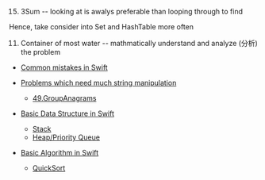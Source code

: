 15. 3Sum -- looking at is awalys preferable than looping through to find

Hence, take consider into Set and HashTable more often

11. Container of most water -- mathmatically understand and analyze (分析) the problem
- [Common mistakes in Swift](mistakes.md)
- [Problems which need much string manipulation](string/)
  * [49.GroupAnagrams](string/49.GroupAnagrams.md)
- [Basic Data Structure in Swift](DataStructure/)
  * [Stack](DataStructure/Stack.md)
  * [Heap/Priority Queue](DataStructure/Heap.md)
  
- [Basic Algorithm in Swift](algorithm/)
  * [QuickSort](algorithm/quickSort.md)
  
